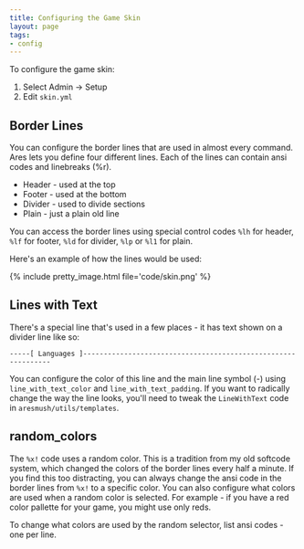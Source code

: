 ```yaml
---
title: Configuring the Game Skin
layout: page
tags:
- config
---
```


To configure the game skin:

1. Select Admin -> Setup
2. Edit `skin.yml` 

## Border Lines

You can configure the border lines that are used in almost every command.  Ares lets you define four different lines.  Each of the lines can contain ansi codes and linebreaks (%r).

* Header - used at the top
* Footer - used at the bottom
* Divider - used to divide sections
* Plain - just a plain old line

You can access the border lines using special control codes `%lh` for header, `%lf` for footer, `%ld` for divider, `%lp` or `%l1` for plain.

Here's an example of how the lines would be used:

{% include pretty_image.html file='code/skin.png' %}

## Lines with Text

There's a special line that's used in a few places - it has text shown on a divider line like so:

    -----[ Languages ]--------------------------------------------------------------

You can configure the color of this line and the main line symbol (-) using `line_with_text_color` and `line_with_text_padding`.  If you want to radically change the way the line looks, you'll need to tweak the `LineWithText` code in `aresmush/utils/templates`.

## random_colors

The `%x!` code uses a random color.  This is a tradition from my old softcode system, which changed the colors of the border lines every half a minute.  If you find this too distracting, you can always change the ansi code in the border lines from `%x!` to a specific color.   You can also configure what colors are used when a random color is selected.  For example - if you have a red color pallette for your game, you might use only reds.

To change what colors are used by the random selector, list ansi codes - one per line.